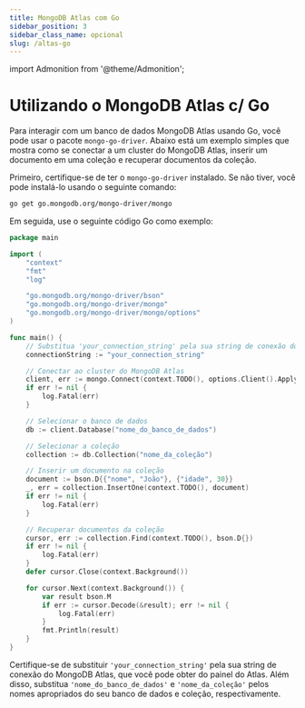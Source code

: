```yaml
---
title: MongoDB Atlas com Go
sidebar_position: 3
sidebar_class_name: opcional
slug: /altas-go
---
```


import Admonition from '@theme/Admonition';

# Utilizando o MongoDB Atlas c/ Go

Para interagir com um banco de dados MongoDB Atlas usando Go, você pode usar o
pacote `mongo-go-driver`. Abaixo está um exemplo simples que mostra como se
conectar a um cluster do MongoDB Atlas, inserir um documento em uma coleção e
recuperar documentos da coleção.

Primeiro, certifique-se de ter o `mongo-go-driver` instalado. Se não tiver,
você pode instalá-lo usando o seguinte comando:

```bash
go get go.mongodb.org/mongo-driver/mongo
```

Em seguida, use o seguinte código Go como exemplo:

```go
package main

import (
	"context"
	"fmt"
	"log"

	"go.mongodb.org/mongo-driver/bson"
	"go.mongodb.org/mongo-driver/mongo"
	"go.mongodb.org/mongo-driver/mongo/options"
)

func main() {
	// Substitua 'your_connection_string' pela sua string de conexão do MongoDB Atlas
	connectionString := "your_connection_string"

	// Conectar ao cluster do MongoDB Atlas
	client, err := mongo.Connect(context.TODO(), options.Client().ApplyURI(connectionString))
	if err != nil {
		log.Fatal(err)
	}

	// Selecionar o banco de dados
	db := client.Database("nome_do_banco_de_dados")

	// Selecionar a coleção
	collection := db.Collection("nome_da_coleção")

	// Inserir um documento na coleção
	document := bson.D{{"nome", "João"}, {"idade", 30}}
	_, err = collection.InsertOne(context.TODO(), document)
	if err != nil {
		log.Fatal(err)
	}

	// Recuperar documentos da coleção
	cursor, err := collection.Find(context.TODO(), bson.D{})
	if err != nil {
		log.Fatal(err)
	}
	defer cursor.Close(context.Background())

	for cursor.Next(context.Background()) {
		var result bson.M
		if err := cursor.Decode(&result); err != nil {
			log.Fatal(err)
		}
		fmt.Println(result)
	}
}
```

Certifique-se de substituir `'your_connection_string'` pela sua string de
conexão do MongoDB Atlas, que você pode obter do painel do Atlas. Além disso,
substitua `'nome_do_banco_de_dados'` e `'nome_da_coleção'` pelos nomes
apropriados do seu banco de dados e coleção, respectivamente.
